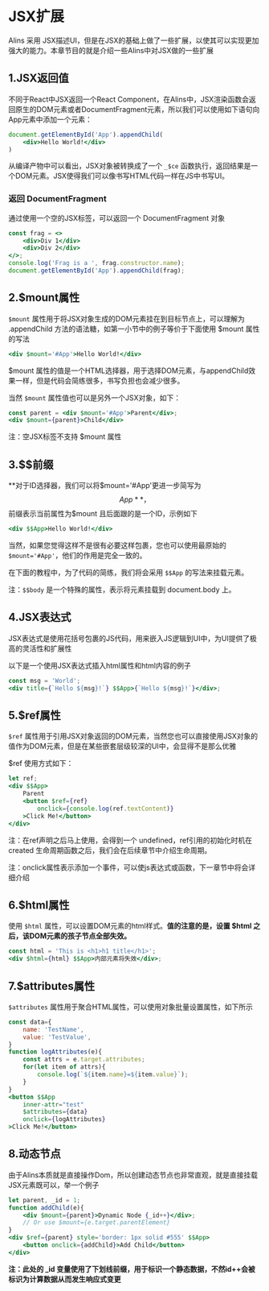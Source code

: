 <!--
 * @Author: chenzhongsheng
 * @Date: 2023-09-08 22:04:59
 * @Description: Coding something
-->
# JSX扩展

Alins 采用 JSX描述UI，但是在JSX的基础上做了一些扩展，以使其可以实现更加强大的能力。本章节目的就是介绍一些Alins中对JSX做的一些扩展

## 1.JSX返回值

不同于React中JSX返回一个React Component，在Alins中，JSX渲染函数会返回原生的DOM元素或者DocumentFragment元素，所以我们可以使用如下语句向App元素中添加一个元素：

<CodeBox/>

```jsx
document.getElementById('App').appendChild(
    <div>Hello World!</div>
)
```

从编译产物中可以看出，JSX对象被转换成了一个 `_$ce` 函数执行，返回结果是一个DOM元素。JSX使得我们可以像书写HTML代码一样在JS中书写UI。

### 返回 DocumentFragment

通过使用一个空的JSX标签，可以返回一个 DocumentFragment 对象

<CodeBox/>

```jsx
const frag = <>
    <div>Div 1</div>
    <div>Div 2</div>
</>;
console.log('Frag is a ', frag.constructor.name);
document.getElementById('App').appendChild(frag);
```

## 2.$mount属性

`$mount` 属性用于将JSX对象生成的DOM元素挂在到目标节点上，可以理解为 .appendChild 方法的语法糖，如第一小节中的例子等价于下面使用 $mount 属性的写法

<CodeBox/>

```jsx
<div $mount='#App'>Hello World!</div>
```

$mount 属性的值是一个HTML选择器，用于选择DOM元素，与appendChild效果一样，但是代码会简练很多，书写负担也会减少很多。

当然 `$mount` 属性值也可以是另外一个JSX对象，如下：

<CodeBox/>

```jsx
const parent = <div $mount='#App'>Parent</div>;
<div $mount={parent}>Child</div>
```

注：空JSX标签不支持 $mount 属性

## 3.$$前缀

**对于ID选择器，我们可以将$mount='#App'更进一步简写为 $$App**，$$ 前缀表示当前属性为$mount 且后面跟的是一个ID，示例如下

<CodeBox/>

```jsx
<div $$App>Hello World!</div>
```

当然，如果您觉得这样不是很有必要这样包裹，您也可以使用最原始的 `$mount='#App'`，他们的作用是完全一致的。

在下面的教程中，为了代码的简练，我们将会采用 `$$App` 的写法来挂载元素。

注：`$$body` 是一个特殊的属性，表示将元素挂载到 document.body 上。

## 4.JSX表达式

JSX表达式是使用花括号包裹的JS代码，用来嵌入JS逻辑到UI中，为UI提供了极高的灵活性和扩展性

以下是一个使用JSX表达式插入html属性和html内容的例子

<CodeBox/>

```jsx
const msg = 'World';
<div title={`Hello ${msg}!`} $$App>{`Hello ${msg}!`}</div>;
```

## 5.$ref属性

`$ref` 属性用于引用JSX对象返回的DOM元素，当然您也可以直接使用JSX对象的值作为DOM元素，但是在某些嵌套层级较深的UI中，会显得不是那么优雅

$ref 使用方式如下：

<CodeBox/>

```jsx
let ref;
<div $$App>
    Parent
    <button $ref={ref} 
        onclick={console.log(ref.textContent)} 
    >Click Me!</button>
</div>
```

注：在ref声明之后马上使用，会得到一个 undefined，ref引用的初始化时机在 created 生命周期函数之后，我们会在后续章节中介绍生命周期。

注：onclick属性表示添加一个事件，可以使js表达式或函数，下一章节中将会详细介绍

## 6.$html属性

使用 `$html` 属性，可以设置DOM元素的html样式。**值的注意的是，设置 $html 之后，该DOM元素的孩子节点全部失效。**

<CodeBox/>

```jsx
const html = 'This is <h1>h1 title</h1>';
<div $html={html} $$App>内部元素将失效</div>;
```

## 7.$attributes属性

`$attributes` 属性用于聚合HTML属性，可以使用对象批量设置属性，如下所示

<CodeBox/>

```jsx
const data={
    name: 'TestName',
    value: 'TestValue',
}
function logAttributes(e){
    const attrs = e.target.attributes;
    for(let item of attrs){
        console.log(`${item.name}=${item.value}`);
    }
}
<button $$App
    inner-attr="test"
    $attributes={data}
    onclick={logAttributes} 
>Click Me!</button>
```

## 8.动态节点

由于Alins本质就是直接操作Dom，所以创建动态节点也非常直观，就是直接挂载JSX元素既可以，举一个例子

<CodeBox/>

```jsx
let parent, _id = 1;
function addChild(e){
    <div $mount={parent}>Dynamic Node {_id++}</div>;
    // Or use $mount={e.target.parentElement}
}
<div $ref={parent} style='border: 1px solid #555' $$App>
    <button onclick={addChild}>Add Child</button>
</div>
```

**注：此处的 _id 变量使用了下划线前缀，用于标识一个静态数据，不然id++会被标识为计算数据从而发生响应式变更**
